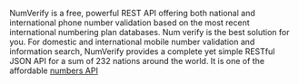 NumVerify is a free, powerful REST API offering both national and international phone number validation based on the most recent international numbering plan databases. 
Num verify is the best solution for you. For domestic and international mobile number validation and information search, NumVerify provides a complete yet simple RESTful JSON API for a sum of 232 nations around the world. It is one of the affordable <a href="https://numverify.com/">numbers API</a>

